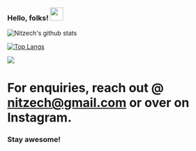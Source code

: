 ### Hello, folks! <img src="https://raw.githubusercontent.com/MartinHeinz/MartinHeinz/master/wave.gif" width="30px">

![Nitzech's github stats](https://github-readme-stats.vercel.app/api?username=nitzech&hide=issues,prs&count_private=true&show_icons=true&theme=synthwave)

[![Top Langs](https://github-readme-stats.vercel.app/api/top-langs/?username=nitzech&theme=synthwave&layout=compact)](https://github.com/anuraghazra/github-readme-stats)

![](https://img.shields.io/badge/<React>-<Redux>-informational?style=flat&logo=<React>&logoColor=white&color=2bbc8a)

# For enquiries, reach out @ nitzech@gmail.com or over on Instagram.

### Stay awesome!
